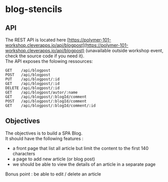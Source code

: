 # blog-stencils

## API
The REST API is located here [https://polymer-101-workshop.cleverapps.io/api/blogpost](https://polymer-101-workshop.cleverapps.io/api/blogpost) (unavailable outside workshop event, check the source code if you need it).  
The API exposes the folowing ressources: 
```
GET    /api/blogpost 
POST   /api/blogpost
PUT    /api/blogpost/:id 
GET    /api/blogpost/:id
DELETE /api/blogpost/:id 
GET    /api/blogpost/autor/:name 
GET    /api/blogpost/:blogId/comment 
POST   /api/blogpost/:blogId/comment 
GET    /api/blogpost/:blogId/comment/:id 
``` 
## Objectives 
The objectives is to build a SPA Blog.  
It should have the following features : 
- a front page that list all article but limit the content to the first 140 characters
- a page to add new article (or blog post)
- we should be able to view the details of an article in a separate page  

Bonus point : be able to edit / delete an article

